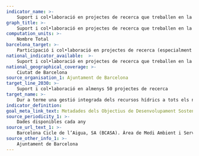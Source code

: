 ```yaml
---
indicator_name: >-
    Suport i col•laboració en projectes de recerca que treballen en la gestió integrada dels recursos hídrics
graph_title: >-
    Suport i col•laboració en projectes de recerca que treballen en la gestió integrada dels recursos hídrics
computation_units: >-
    Nombre Total 
barcelona_target: >-
    Participació i col•laboració en projectes de recerca (especialment amb finançament públic europeu, estatal, autonòmic, metropolità o municipal) que treballen en la gestió integrada dels recursos hídrics
national_indicator_available:  >-
    Suport i col•laboració en projectes de recerca que treballen en la gestió integrada dels recursos hídrics
national_geographical_coverage: >-
    Ciutat de Barcelona
source_organisation_1: Ajuntament de Barcelona
target_line_2030: >-
    Suport i col•laboració en almenys 50 projectes de recerca
target_name: >-
    Dur a terme una gestió integrada dels recursos hídrics a tots els nivells, també mitjançant la cooperació transfronterera, de la manera que sigui convenient
indicator_definition:
goal_meta_link_text: Metadades dels Objectius de Desenvolupament Sostenible de les Nacions Unides (pdf 894kB)
source_periodicity_1: >-
    Dades disponibles cada any
source_url_text_1: >-
    Barcelona Cicle de l’Aigua, SA (BCASA). Àrea de Medi Ambient i Serveis Urbans
source_other_info_1: >-
    Ajuntament de Barcelona
---
```

